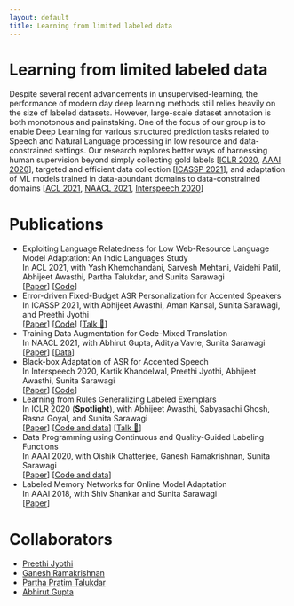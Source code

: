 ```yaml
---
layout: default
title: Learning from limited labeled data
---
```


# Learning from limited labeled data
Despite several recent advancements in unsupervised-learning, the performance of modern day deep learning methods still relies heavily on the size of labeled datasets. However, large-scale dataset annotation is both monotonous and painstaking. One of the focus of our group is to enable Deep Learning for various structured prediction tasks related to Speech and Natural Language processing in low resource and data-constrained settings. Our research explores better ways of harnessing human supervision beyond simply collecting gold labels [[ICLR 2020](https://openreview.net/forum?id=SkeuexBtDr), [AAAI 2020](https://arxiv.org/pdf/1911.09860.pdf)], targeted and efficient data collection [[ICASSP 2021](https://arxiv.org/abs/2103.03142)], and adaptation of ML models trained in data-abundant domains to data-constrained domains [[ACL 2021](https://arxiv.org/pdf/2106.03958.pdf), [NAACL 2021](https://arxiv.org/abs/2103.03142),  [Interspeech 2020](https://arxiv.org/pdf/2006.13519.pdf)]   

# Publications
 * Exploiting Language Relatedness for Low Web-Resource Language Model Adaptation: An Indic Languages Study \
   In ACL 2021, with Yash Khemchandani, Sarvesh Mehtani, Vaidehi Patil, Abhijeet Awasthi, Partha Talukdar, and Sunita Sarawagi \
   \[[Paper](https://arxiv.org/pdf/2106.03958.pdf)\] \[[Code](https://github.com/yashkhem1/RelateLM)\] 
 * Error-driven Fixed-Budget ASR Personalization for Accented Speakers \
   In ICASSP 2021, with Abhijeet Awasthi, Aman Kansal, Sunita Sarawagi, and Preethi Jyothi\
   \[[Paper](https://arxiv.org/abs/2103.03142)\] \[[Code](https://github.com/awasthiabhijeet/Error-Driven-ASR-Personalization)\] \[[Talk 📢](https://youtu.be/oh3FHFz_5X0)\]
 * Training Data Augmentation for Code-Mixed Translation \
   In NAACL 2021, with Abhirut Gupta, Aditya Vavre, Sunita Sarawagi \
   \[[Paper](https://arxiv.org/abs/2103.03142)\] \[[Data](https://github.com/shruikan20/Spoken-Tutorial-Dataset)\]
 * Black-box Adaptation of ASR for Accented Speech \
   In Interspeech 2020, Kartik Khandelwal, Preethi Jyothi, Abhijeet Awasthi, Sunita Sarawagi \
   \[[Paper](https://arxiv.org/pdf/2006.13519.pdf)\] \[[Code](https://github.com/Kartik14/FineMerge)\]
 * Learning from Rules Generalizing Labeled Exemplars \
   In ICLR 2020 (**Spotlight**), with Abhijeet Awasthi, Sabyasachi Ghosh, Rasna Goyal, and Sunita Sarawagi \
   \[[Paper](https://openreview.net/forum?id=SkeuexBtDr)\] \[[Code and data](https://github.com/awasthiabhijeet/Learning-From-Rules)\] \[[Talk 📢](https://youtu.be/TQfq4YdqG3k)\]
 * Data Programming using Continuous and Quality-Guided Labeling Functions \
   In AAAI 2020, with Oishik Chatterjee, Ganesh Ramakrishnan, Sunita Sarawagi \
   \[[Paper](https://arxiv.org/pdf/1911.09860.pdf)\] \[[Code and data](https://github.com/oishik75/CAGE)\]
 * Labeled Memory Networks for Online Model Adaptation \
   In AAAI 2018, with Shiv Shankar and Sunita Sarawagi \
   \[[Paper](https://www.aaai.org/ocs/index.php/AAAI/AAAI18/paper/view/17141/16672)\]

# Collaborators
 * [Preethi Jyothi](https://www.cse.iitb.ac.in/~pjyothi/)
 * [Ganesh Ramakrishnan](https://www.cse.iitb.ac.in/~ganesh/)
 * [Partha Pratim Talukdar](http://talukdar.net/)
 * [Abhirut Gupta](https://scholar.google.com/citations?user=Vis091UAAAAJ&hl=en)
